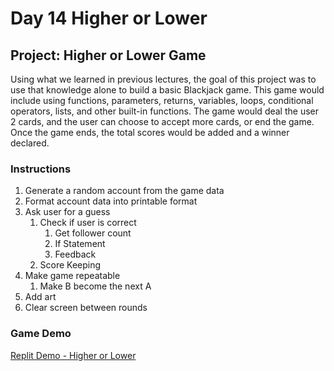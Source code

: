 # Day 14 Higher or Lower

## Project: Higher or Lower Game

Using what we learned in previous lectures, the goal of this project was to use that knowledge alone to build a basic Blackjack game. This game would include using functions, parameters, returns, variables, loops, conditional operators, lists, and other built-in functions. The game would deal the user 2 cards, and the user can choose to accept more cards, or end the game. Once the game ends, the total scores would be added and a winner declared.

### Instructions

1. Generate a random account from the game data
2. Format account data into printable format
3. Ask user for a guess
   1. Check if user is correct
      1. Get follower count
      2. If Statement
      3. Feedback
   2. Score Keeping
4. Make game repeatable
   1. Make B become the next A
5. Add art
6. Clear screen between rounds

### Game Demo

[Replit Demo - Higher or Lower](https://replit.com/@EoghyUnscripted/Blackjack-10)
